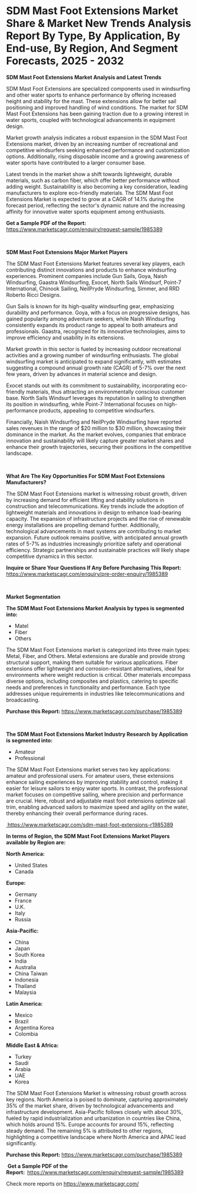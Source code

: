 <p><h1>SDM Mast Foot Extensions Market Share & Market New Trends Analysis Report By Type, By Application, By End-use, By Region, And Segment Forecasts, 2025 - 2032</h1></p><p><strong>SDM Mast Foot Extensions Market Analysis and Latest Trends</strong></p>
<p><p>SDM Mast Foot Extensions are specialized components used in windsurfing and other water sports to enhance performance by offering increased height and stability for the mast. These extensions allow for better sail positioning and improved handling of wind conditions. The market for SDM Mast Foot Extensions has been gaining traction due to a growing interest in water sports, coupled with technological advancements in equipment design.</p><p>Market growth analysis indicates a robust expansion in the SDM Mast Foot Extensions market, driven by an increasing number of recreational and competitive windsurfers seeking enhanced performance and customization options. Additionally, rising disposable income and a growing awareness of water sports have contributed to a larger consumer base. </p><p>Latest trends in the market show a shift towards lightweight, durable materials, such as carbon fiber, which offer better performance without adding weight. Sustainability is also becoming a key consideration, leading manufacturers to explore eco-friendly materials. The SDM Mast Foot Extensions Market is expected to grow at a CAGR of 14.1% during the forecast period, reflecting the sector's dynamic nature and the increasing affinity for innovative water sports equipment among enthusiasts.</p></p>
<p><strong>Get a Sample PDF of the Report:&nbsp;</strong> <a href="https://www.marketscagr.com/enquiry/request-sample/1985389?utm_campaign=3222&utm_medium=2&utm_source=Github&utm_content=ia&utm_term=06042025&utm_id=sdm-mast-foot-extensions">https://www.marketscagr.com/enquiry/request-sample/1985389</a></p>
<p>&nbsp;</p>
<p><strong>SDM Mast Foot Extensions Major Market Players</strong></p>
<p><p>The SDM Mast Foot Extensions Market features several key players, each contributing distinct innovations and products to enhance windsurfing experiences. Prominent companies include Gun Sails, Goya, Naish Windsurfing, Gaastra Windsurfing, Exocet, North Sails Windsurf, Point-7 International, Chinook Sailing, NeilPryde Windsurfing, Simmer, and RRD Roberto Ricci Designs.</p><p>Gun Sails is known for its high-quality windsurfing gear, emphasizing durability and performance. Goya, with a focus on progressive designs, has gained popularity among adventure seekers, while Naish Windsurfing consistently expands its product range to appeal to both amateurs and professionals. Gaastra, recognized for its innovative technologies, aims to improve efficiency and usability in its extensions.</p><p>Market growth in this sector is fueled by increasing outdoor recreational activities and a growing number of windsurfing enthusiasts. The global windsurfing market is anticipated to expand significantly, with estimates suggesting a compound annual growth rate (CAGR) of 5-7% over the next few years, driven by advances in material science and design.</p><p>Exocet stands out with its commitment to sustainability, incorporating eco-friendly materials, thus attracting an environmentally conscious customer base. North Sails Windsurf leverages its reputation in sailing to strengthen its position in windsurfing, while Point-7 International focuses on high-performance products, appealing to competitive windsurfers.</p><p>Financially, Naish Windsurfing and NeilPryde Windsurfing have reported sales revenues in the range of $20 million to $30 million, showcasing their dominance in the market. As the market evolves, companies that embrace innovation and sustainability will likely capture greater market shares and enhance their growth trajectories, securing their positions in the competitive landscape.</p></p>
<p>&nbsp;</p>
<p><strong>What Are The Key Opportunities For SDM Mast Foot Extensions Manufacturers?</strong></p>
<p><p>The SDM Mast Foot Extensions market is witnessing robust growth, driven by increasing demand for efficient lifting and stability solutions in construction and telecommunications. Key trends include the adoption of lightweight materials and innovations in design to enhance load-bearing capacity. The expansion of infrastructure projects and the rise of renewable energy installations are propelling demand further. Additionally, technological advancements in mast systems are contributing to market expansion. Future outlook remains positive, with anticipated annual growth rates of 5-7% as industries increasingly prioritize safety and operational efficiency. Strategic partnerships and sustainable practices will likely shape competitive dynamics in this sector.</p></p>
<p><strong>Inquire or Share Your Questions If Any Before Purchasing This Report:</strong> <a href="https://www.marketscagr.com/enquiry/pre-order-enquiry/1985389?utm_campaign=3222&utm_medium=2&utm_source=Github&utm_content=ia&utm_term=06042025&utm_id=sdm-mast-foot-extensions">https://www.marketscagr.com/enquiry/pre-order-enquiry/1985389</a></p>
<p>&nbsp;</p>
<p><strong>Market Segmentation</strong></p>
<p><strong>The SDM Mast Foot Extensions Market Analysis by types is segmented into:</strong></p>
<p><ul><li>Matel</li><li>Fiber</li><li>Others</li></ul></p>
<p><p>The SDM Mast Foot Extensions market is categorized into three main types: Metal, Fiber, and Others. Metal extensions are durable and provide strong structural support, making them suitable for various applications. Fiber extensions offer lightweight and corrosion-resistant alternatives, ideal for environments where weight reduction is critical. Other materials encompass diverse options, including composites and plastics, catering to specific needs and preferences in functionality and performance. Each type addresses unique requirements in industries like telecommunications and broadcasting.</p></p>
<p><strong>Purchase this Report:&nbsp;</strong><a href="https://www.marketscagr.com/purchase/1985389?utm_campaign=3222&utm_medium=2&utm_source=Github&utm_content=ia&utm_term=06042025&utm_id=sdm-mast-foot-extensions">https://www.marketscagr.com/purchase/1985389</a></p>
<p>&nbsp;</p>
<p><strong>The SDM Mast Foot Extensions Market Industry Research by Application is segmented into:</strong></p>
<p><ul><li>Amateur</li><li>Professional</li></ul></p>
<p><p>The SDM Mast Foot Extensions market serves two key applications: amateur and professional users. For amateur users, these extensions enhance sailing experiences by improving stability and control, making it easier for leisure sailors to enjoy water sports. In contrast, the professional market focuses on competitive sailing, where precision and performance are crucial. Here, robust and adjustable mast foot extensions optimize sail trim, enabling advanced sailors to maximize speed and agility on the water, thereby enhancing their overall performance during races.</p></p>
<p><a href="https://www.marketscagr.com/sdm-mast-foot-extensions-r1985389?utm_campaign=3222&utm_medium=2&utm_source=Github&utm_content=ia&utm_term=06042025&utm_id=sdm-mast-foot-extensions">&nbsp;https://www.marketscagr.com/sdm-mast-foot-extensions-r1985389</a></p>
<p><strong>In terms of Region, the SDM Mast Foot Extensions Market Players available by Region are:</strong></p>
<p>
    <p> <strong> North America: </strong>
        <ul>
            <li>United States</li>
            <li>Canada</li>
        </ul>
        </p> 
    <p> <strong> Europe: </strong>
        <ul>
            <li>Germany</li>
            <li>France</li>
            <li>U.K.</li>
            <li>Italy</li>
            <li>Russia</li>
        </ul>
        </p> 
    <p> <strong> Asia-Pacific: </strong>
        <ul>
            <li>China</li>
            <li>Japan</li>
            <li>South Korea</li>
            <li>India</li>
            <li>Australia</li>
            <li>China Taiwan</li>
            <li>Indonesia</li>
            <li>Thailand</li>
            <li>Malaysia</li>
        </ul>
        </p> 
    <p> <strong> Latin America: </strong>
        <ul>
            <li>Mexico</li>
            <li>Brazil</li>
            <li>Argentina Korea</li>
            <li>Colombia</li>
        </ul>
        </p> 
    <p> <strong> Middle East & Africa: </strong>
        <ul>
            <li>Turkey</li>
            <li>Saudi</li>
            <li>Arabia</li>
            <li>UAE</li>
            <li>Korea</li>
        </ul>
    </p>
    </p>
<p><p>The SDM Mast Foot Extensions Market is witnessing robust growth across key regions. North America is poised to dominate, capturing approximately 35% of the market share, driven by technological advancements and infrastructure development. Asia-Pacific follows closely with about 30%, fueled by rapid industrialization and urbanization in countries like China, which holds around 15%. Europe accounts for around 15%, reflecting steady demand. The remaining 5% is attributed to other regions, highlighting a competitive landscape where North America and APAC lead significantly.</p></p>
<p><strong>Purchase this Report: </strong><a href="https://www.marketscagr.com/purchase/1985389?utm_campaign=3222&utm_medium=2&utm_source=Github&utm_content=ia&utm_term=06042025&utm_id=sdm-mast-foot-extensions">https://www.marketscagr.com/purchase/1985389</a></p>
<p>&nbsp;<strong>Get a Sample PDF of the Report:&nbsp;&nbsp;</strong><a href="https://www.marketscagr.com/enquiry/request-sample/1985389?utm_campaign=3222&utm_medium=2&utm_source=Github&utm_content=ia&utm_term=06042025&utm_id=sdm-mast-foot-extensions">https://www.marketscagr.com/enquiry/request-sample/1985389</a></p>
<p><strong></strong></p>
<p>Check more reports on <a href="https://www.marketscagr.com/?utm_campaign=3222&utm_medium=2&utm_source=Github&utm_content=ia&utm_term=06042025&utm_id=sdm-mast-foot-extensions">https://www.marketscagr.com/</a></p>